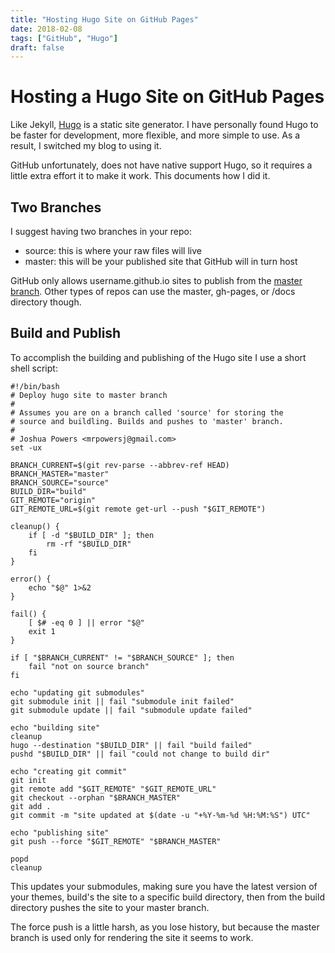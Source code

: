 ```yaml
---
title: "Hosting Hugo Site on GitHub Pages"
date: 2018-02-08
tags: ["GitHub", "Hugo"]
draft: false
---
```


# Hosting a Hugo Site on GitHub Pages

Like Jekyll, [Hugo](https://gohugo.io/) is a static site generator. I have
personally found Hugo to be faster for development, more flexible, and
more simple to use. As a result, I switched my blog to using it.

GitHub unfortunately, does not have native support Hugo, so it requires a
little extra effort it to make it work. This documents how I did it.

## Two Branches

I suggest having two branches in your repo:

- source: this is where your raw files will live
- master: this will be your published site that GitHub will in turn host

GitHub only allows username.github.io sites to publish from the [master
branch](https://help.github.com/articles/configuring-a-publishing-source-for-github-pages/).
Other types of repos can use the master, gh-pages, or /docs directory
though.

## Build and Publish

To accomplish the building and publishing of the Hugo site I use a short
shell script:

``` shell
#!/bin/bash
# Deploy hugo site to master branch
#
# Assumes you are on a branch called 'source' for storing the
# source and buildling. Builds and pushes to 'master' branch.
#
# Joshua Powers <mrpowersj@gmail.com>
set -ux

BRANCH_CURRENT=$(git rev-parse --abbrev-ref HEAD)
BRANCH_MASTER="master"
BRANCH_SOURCE="source"
BUILD_DIR="build"
GIT_REMOTE="origin"
GIT_REMOTE_URL=$(git remote get-url --push "$GIT_REMOTE")

cleanup() {
    if [ -d "$BUILD_DIR" ]; then
        rm -rf "$BUILD_DIR"
    fi
}

error() {
    echo "$@" 1>&2
}

fail() {
    [ $# -eq 0 ] || error "$@"
    exit 1
}

if [ "$BRANCH_CURRENT" != "$BRANCH_SOURCE" ]; then
    fail "not on source branch"
fi

echo "updating git submodules"
git submodule init || fail "submodule init failed"
git submodule update || fail "submodule update failed"

echo "building site"
cleanup
hugo --destination "$BUILD_DIR" || fail "build failed"
pushd "$BUILD_DIR" || fail "could not change to build dir"

echo "creating git commit"
git init
git remote add "$GIT_REMOTE" "$GIT_REMOTE_URL"
git checkout --orphan "$BRANCH_MASTER"
git add .
git commit -m "site updated at $(date -u "+%Y-%m-%d %H:%M:%S") UTC"

echo "publishing site"
git push --force "$GIT_REMOTE" "$BRANCH_MASTER"

popd
cleanup
```

This updates your submodules, making sure you have the latest version
of your themes, build's the site to a specific build directory, then
from the build directory pushes the site to your master branch.

The force push is a little harsh, as you lose history, but because the master
branch is used only for rendering the site it seems to work.
